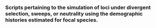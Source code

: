 ### Scripts pertaining to the simulation of loci under divergent selection, sweeps, or neutrality using the demographic histories estimated for focal species. 
